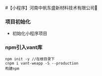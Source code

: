 #【小程序】河南中帆东盛新材料技术有限公司👑

### 项目初始化
- 初始化小程序项目

### npm引入vant库

```
npm init -y //在根目录下
cnpm i vant-weapp -S --production
构建npm
```